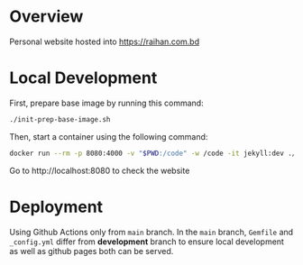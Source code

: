 # Overview

Personal website hosted into https://raihan.com.bd


# Local Development

First, prepare base image by running this command:
```bash
./init-prep-base-image.sh
```

Then, start a container using the following command:
```bash
docker run --rm -p 8080:4000 -v "$PWD:/code" -w /code -it jekyll:dev ./entrypoint.sh
```

Go to http://localhost:8080 to check the website

# Deployment

Using Github Actions only from `main` branch. In the `main` branch, `Gemfile` and `_config.yml` differ from **development** branch to ensure local development as well as github pages both can be served.
